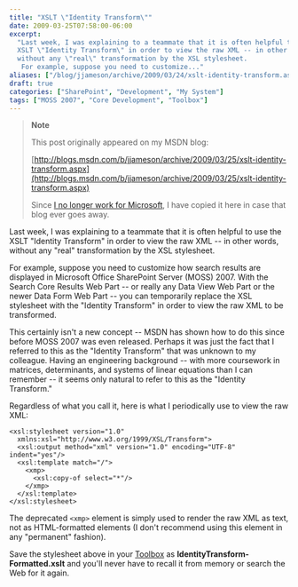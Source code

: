 ```yaml
---
title: "XSLT \"Identity Transform\""
date: 2009-03-25T07:58:00-06:00
excerpt:
  "Last week, I was explaining to a teammate that it is often helpful to use the
  XSLT \"Identity Transform\" in order to view the raw XML -- in other words,
  without any \"real\" transformation by the XSL stylesheet. 
   For example, suppose you need to customize..."
aliases: ["/blog/jjameson/archive/2009/03/24/xslt-identity-transform.aspx", "/blog/jjameson/archive/2009/03/25/xslt-identity-transform.aspx"]
draft: true
categories: ["SharePoint", "Development", "My System"]
tags: ["MOSS 2007", "Core Development", "Toolbox"]
---
```


> **Note**
>
> This post originally appeared on my MSDN blog:
>
> [http://blogs.msdn.com/b/jjameson/archive/2009/03/25/xslt-identity-transform.aspx](http://blogs.msdn.com/b/jjameson/archive/2009/03/25/xslt-identity-transform.aspx)
>
> Since
> [I no longer work for Microsoft](/blog/jjameson/2011/09/02/last-day-with-microsoft),
> I have copied it here in case that blog ever goes away.

Last week, I was explaining to a teammate that it is often helpful to use the
XSLT "Identity Transform" in order to view the raw XML -- in other words,
without any "real" transformation by the XSL stylesheet.

For example, suppose you need to customize how search results are displayed in
Microsoft Office SharePoint Server (MOSS) 2007. With the Search Core Results Web
Part -- or really any Data View Web Part or the newer Data Form Web Part -- you
can temporarily replace the XSL stylesheet with the "Identity Transform" in
order to view the raw XML to be transformed.

This certainly isn't a new concept -- MSDN has shown how to do this since before
MOSS 2007 was even released. Perhaps it was just the fact that I referred to
this as the "Identity Transform" that was unknown to my colleague. Having an
engineering background -- with more coursework in matrices, determinants, and
systems of linear equations than I can remember -- it seems only natural to
refer to this as the "Identity Transform."

Regardless of what you call it, here is what I periodically use to view the raw
XML:

```
<xsl:stylesheet version="1.0"
  xmlns:xsl="http://www.w3.org/1999/XSL/Transform">
  <xsl:output method="xml" version="1.0" encoding="UTF-8" indent="yes"/>
  <xsl:template match="/">
    <xmp>
      <xsl:copy-of select="*"/>
    </xmp>
  </xsl:template>
</xsl:stylesheet>
```

The deprecated `<xmp>` element is simply used to render the raw XML as text, not
as HTML-formatted elements (I don't recommend using this element in any
"permanent" fashion).

Save the stylesheet above in your
[Toolbox](/blog/jjameson/2007/03/22/backedup-and-notbackedup) as
**IdentityTransform-Formatted.xslt** and you'll never have to recall it from
memory or search the Web for it again.
